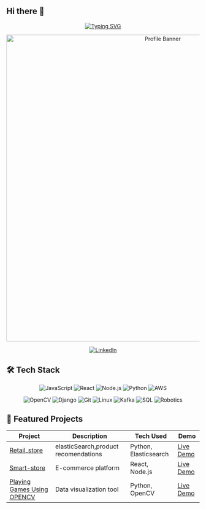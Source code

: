 ## Hi there 👋

<!--
**vk211/vk211** is a ✨ _special_ ✨ repository because its `README.md` (this file) appears on your GitHub profile.

Here are some ideas to get you started:

- 🔭 I’m currently working on ...
- 🌱 I’m currently learning ...
- 👯 I’m looking to collaborate on ...
- 🤔 I’m looking for help with ...
- 💬 Ask me about ...
- 📫 How to reach me: ...
- 😄 Pronouns: ...
- ⚡ Fun fact: ...
-->
<div align="center">
  
<!-- Dynamic Header with Typing Effect -->
[![Typing SVG](https://readme-typing-svg.herokuapp.com?font=Jetbrains+Mono&size=30&duration=4000&color=38F752&center=true&vCenter=true&width=800&lines=Welcome+to+My+GitHub+Profile!;Full+Stack+Developer;Open+Source+Contributor;Tech+Enthusiast)](https://git.io/typing-svg)

<!-- Profile Banner -->
<img src="https://raw.githubusercontent.com/YourUsername/YourUsername/main/assets/banner.gif" alt="Profile Banner" width="800"/>

<!-- Social Badges -->
[![LinkedIn](https://img.shields.io/badge/LinkedIn-0077B5?style=for-the-badge&logo=linkedin&logoColor=white)](https://linkedin.com/in/vijaykodipyaka)

</div>



## 🛠️ Tech Stack

<div align="center">

![JavaScript](https://img.shields.io/badge/JavaScript-F7DF1E?style=for-the-badge&logo=javascript&logoColor=black)
![React](https://img.shields.io/badge/React-20232A?style=for-the-badge&logo=react&logoColor=61DAFB)
![Node.js](https://img.shields.io/badge/Node.js-43853D?style=for-the-badge&logo=node.js&logoColor=white)
![Python](https://img.shields.io/badge/Python-3776AB?style=for-the-badge&logo=python&logoColor=white)
![AWS](https://img.shields.io/badge/AWS-%23FF9900.svg?style=for-the-badge&logo=amazon-aws&logoColor=white)
<div align="center">

![OpenCV](https://img.shields.io/badge/OpenCV-5C3EE8?style=for-the-badge&logo=opencv&logoColor=white)
![Django](https://img.shields.io/badge/Django-092E20?style=for-the-badge&logo=django&logoColor=white)
![Git](https://img.shields.io/badge/Git-F05032?style=for-the-badge&logo=git&logoColor=white)
![Linux](https://img.shields.io/badge/Linux-FCC624?style=for-the-badge&logo=linux&logoColor=black)
![Kafka](https://img.shields.io/badge/Apache_Kafka-231F20?style=for-the-badge&logo=apachekafka&logoColor=white)
![SQL](https://img.shields.io/badge/SQL-4479A1?style=for-the-badge&logo=database&logoColor=white)
![Robotics](https://img.shields.io/badge/Robotics-22314E?style=for-the-badge&logo=ros&logoColor=white)

</div>


</div>

## 🌟 Featured Projects

<div align="center">

| Project | Description | Tech Used | Demo |
|---------|-------------|-----------|------|
| [Retail_store](link) | elasticSearch,product recomendations | Python, Elasticsearch | [Live Demo](link) |
| [Smart-store](link) | E-commerce platform | React, Node.js | [Live Demo](link) |
| [Playing Games Using OPENCV](link) | Data visualization tool | Python, OpenCV | [Live Demo](link) |

</div>





